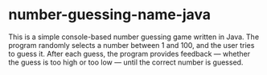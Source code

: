 # number-guessing-name-java
This is a simple console-based number guessing game written in Java. The program randomly selects a number between 1 and 100, and the user tries to guess it. After each guess, the program provides feedback — whether the guess is too high or too low — until the correct number is guessed.

